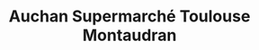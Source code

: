 ---
title: "Auchan Supermarché Toulouse Montaudran"
url: /toulouse/auchan-supermarche-toulouse-montaudran/
shop: Supermarkt
---